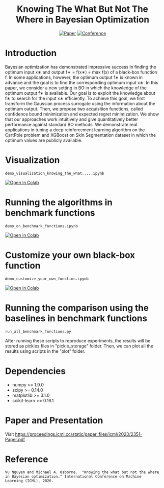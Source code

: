 <div align="center">
  
# Knowing The What But Not The Where in Bayesian Optimization


[![Paper](http://img.shields.io/badge/paper-arxiv.2006.07593-B31B1B.svg)](https://arxiv.org/pdf/1905.02685.pdf)
[![Conference](https://icml.cc/static/core/img/ICML-logo.svg)](https://icml.cc/Conferences/2021/ScheduleMultitrack?event=9843)
</div>

# Introduction
Bayesian optimization has demonstrated impressive success in finding the optimum input x∗ and output f∗ = f(x∗) = max f(x) of a black-box function f. In some applications, however, the optimum output f∗ is known in advance and the goal is to find the corresponding optimum input x∗. In this paper, we consider a new setting in BO in which the knowledge of the optimum output f∗ is available. Our goal is to exploit the knowledge about f∗ to search for the input x∗ efficiently. To achieve this goal, we first transform the Gaussian process surrogate using the information about the optimum output. Then, we propose two acquisition functions, called confidence bound minimization and expected regret minimization. We show that our approaches work intuitively and give quantitatively better performance against standard BO methods. We demonstrate real applications in tuning a deep reinforcement learning algorithm on the CartPole problem and XGBoost on Skin Segmentation dataset in which the optimum values are publicly available.


# Visualization
```
demo_visualization_knowing_the_what.....ipynb
```
[![Open In Colab](https://colab.research.google.com/assets/colab-badge.svg)](https://colab.research.google.com/drive/1zo65EUzzmI883I5CNa2MWSoVhvEYRQWt#scrollTo=Ry9ylgpKVlgg)

# Running the algorithms in benchmark functions
```
demo_on_benchmark_functions.ipynb
```

[![Open In Colab](https://colab.research.google.com/assets/colab-badge.svg)](https://colab.research.google.com/drive/1J2kI94DxDCBxwd85LHg6GxxJ5S91TmZn#scrollTo=rb3MrqPOQFyv)

# Customize your own black-box function
```
demo_customize_your_own_function.ipynb
```

[![Open In Colab](https://colab.research.google.com/assets/colab-badge.svg)](https://colab.research.google.com/drive/1DbXQjeUZ6j05WoRU55te1cR_wOtq9U7Z#scrollTo=i2WzYqZfWD19)

# Running the comparison using the baselines in benchmark functions
```
run_all_benchmark_functions.py
```

After running these scripts to reproduce experiments, the results will be stored as pickles files in "pickle_storage" folder.
Then, we can plot all the results using scripts in the "plot" folder.

# Dependencies
* numpy >= 1.9.0
* scipy >= 0.14.0
* matplotlib >= 3.1.0
* scikit-learn >= 0.16.1

# Paper and Presentation
Visit https://proceedings.icml.cc/static/paper_files/icml/2020/2351-Paper.pdf


# Reference
```
Vu Nguyen and Michael A. Osborne.  "Knowing the what but not the where in Bayesian optimization." International Conference on Machine Learning (ICML), 2020.
```

